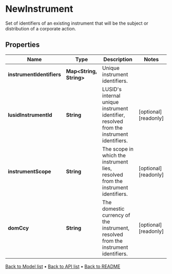 

# NewInstrument

Set of identifiers of an existing instrument that will be the subject or distribution of a corporate action.

## Properties

| Name | Type | Description | Notes |
|------------ | ------------- | ------------- | -------------|
|**instrumentIdentifiers** | **Map&lt;String, String&gt;** | Unique instrument identifiers. |  |
|**lusidInstrumentId** | **String** | LUSID&#39;s internal unique instrument identifier, resolved from the instrument identifiers. |  [optional] [readonly] |
|**instrumentScope** | **String** | The scope in which the instrument lies, resolved from the instrument identifiers. |  [optional] [readonly] |
|**domCcy** | **String** | The domestic currency of the instrument, resolved from the instrument identifiers. |  [optional] [readonly] |



[Back to Model list](../README.md#documentation-for-models) &#8226; [Back to API list](../README.md#documentation-for-api-endpoints) &#8226; [Back to README](../README.md)


